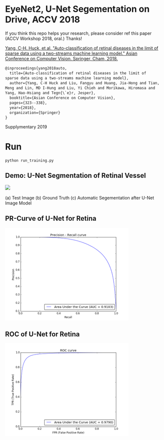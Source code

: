 # EyeNet2, U-Net Segementation on Drive, ACCV 2018
If you think this repo helps your research, please consider ref this paper (ACCV Workshop 2018, oral.) Thanks!

[Yang, C-H. Huck, et al. "Auto-classification of retinal diseases in the limit of sparse data using a two-streams machine learning model." Asian Conference on Computer Vision. Springer, Cham, 2018.](https://arxiv.org/pdf/1808.05754.pdf)

```
@inproceedings{yang2018auto,
  title={Auto-classification of retinal diseases in the limit of sparse data using a two-streams machine learning model},
  author={Yang, C-H Huck and Liu, Fangyu and Huang, Jia-Hong and Tian, Meng and Lin, MD I-Hung and Liu, Yi Chieh and Morikawa, Hiromasa and Yang, Hao-Hsiang and Tegn{\`e}r, Jesper},
  booktitle={Asian Conference on Computer Vision},
  pages={323--338},
  year={2018},
  organization={Springer}
}
```
Supplymentary 2019

# Run

```shell
python run_training.py
```

## Demo: U-Net Segmentation of Retinal Vessel

<img src="https://github.com/huckiyang/web/blob/gh-pages/assets/img/Unet.png" width="400">

(a) Test Image (b) Ground Truth (c) Automatic Segementation after U-Net Image Model 


## PR-Curve of U-Net for Retina 

<img src="https://github.com/huckiyang/EyeNet2/blob/master/src/Precision_recall.png" width="400">

## ROC of U-Net for Retina 

<img src="https://github.com/huckiyang/EyeNet2/blob/master/src/ROC.png" width="400">
